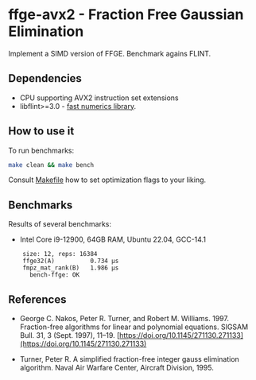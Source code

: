 ffge-avx2 - Fraction Free Gaussian Elimination
==============================================

Implement a SIMD version of FFGE.  Benchmark agains FLINT.


Dependencies
------------

* CPU supporting AVX2 instruction set extensions
* libflint>=3.0 - [fast numerics library](https://flintlib.org).


How to use it
-------------

To run benchmarks:

```bash
make clean && make bench
```

Consult [Makefile](./Makefile) how to set optimization flags to your liking.


Benchmarks
----------

Results of several benchmarks:

* Intel Core i9-12900, 64GB RAM, Ubuntu 22.04, GCC-14.1

```text
	size: 12, reps: 16384
	ffge32(A)          0.734 μs
	fmpz_mat_rank(B)   1.986 μs
	  bench-ffge: OK
```


References
----------

* George C. Nakos, Peter R. Turner, and Robert M. Williams. 1997.  Fraction-free
algorithms for linear and polynomial equations. SIGSAM Bull. 31, 3 (Sept.
1997), 11–19. [https://doi.org/10.1145/271130.271133](https://doi.org/10.1145/271130.271133)

* Turner, Peter R. A simplified fraction-free integer gauss elimination algorithm. Naval Air Warfare Center, Aircraft Division, 1995.

